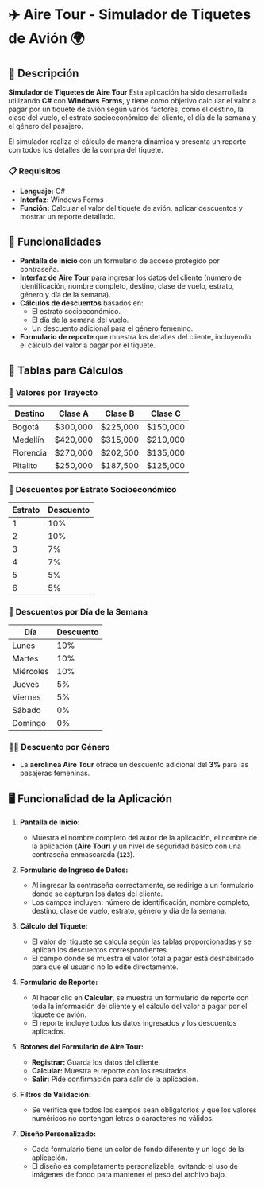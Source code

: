 # ✈️ **Aire Tour - Simulador de Tiquetes de Avión** 🌍

## 🚀 Descripción

**Simulador de Tiquetes de Aire Tour** Esta aplicación ha sido desarrollada utilizando **C#** con **Windows Forms**, y tiene como objetivo calcular el valor a pagar por un tiquete de avión según varios factores, como el destino, la clase del vuelo, el estrato socioeconómico del cliente, el día de la semana y el género del pasajero. 

El simulador realiza el cálculo de manera dinámica y presenta un reporte con todos los detalles de la compra del tiquete.

### 📋 Requisitos
- **Lenguaje:** C#
- **Interfaz:** Windows Forms
- **Función:** Calcular el valor del tiquete de avión, aplicar descuentos y mostrar un reporte detallado.

## 🛫 Funcionalidades

- **Pantalla de inicio** con un formulario de acceso protegido por contraseña.
- **Interfaz de Aire Tour** para ingresar los datos del cliente (número de identificación, nombre completo, destino, clase de vuelo, estrato, género y día de la semana).
- **Cálculos de descuentos** basados en:
  - El estrato socioeconómico.
  - El día de la semana del vuelo.
  - Un descuento adicional para el género femenino.
- **Formulario de reporte** que muestra los detalles del cliente, incluyendo el cálculo del valor a pagar por el tiquete.

## 📝 Tablas para Cálculos

### 💼 **Valores por Trayecto**

| Destino   | Clase A   | Clase B   | Clase C   |
|-----------|-----------|-----------|-----------|
| Bogotá    | $300,000  | $225,000  | $150,000  |
| Medellín  | $420,000  | $315,000  | $210,000  |
| Florencia | $270,000  | $202,500  | $135,000  |
| Pitalito  | $250,000  | $187,500  | $125,000  |

### 💸 **Descuentos por Estrato Socioeconómico**

| Estrato | Descuento |
|---------|-----------|
| 1       | 10%       |
| 2       | 10%       |
| 3       | 7%        |
| 4       | 7%        |
| 5       | 5%        |
| 6       | 5%        |

### 📅 **Descuentos por Día de la Semana**

| Día       | Descuento |
|-----------|-----------|
| Lunes     | 10%       |
| Martes    | 10%       |
| Miércoles | 10%       |
| Jueves    | 5%        |
| Viernes   | 5%        |
| Sábado    | 0%        |
| Domingo   | 0%        |

### 👩‍🦰 **Descuento por Género**

- La **aerolínea Aire Tour** ofrece un descuento adicional del **3%** para las pasajeras femeninas.

## 🖥️ Funcionalidad de la Aplicación

1. **Pantalla de Inicio:**
   - Muestra el nombre completo del autor de la aplicación, el nombre de la aplicación (**Aire Tour**) y un nivel de seguridad básico con una contraseña enmascarada (**`123`**).
   
2. **Formulario de Ingreso de Datos:**
   - Al ingresar la contraseña correctamente, se redirige a un formulario donde se capturan los datos del cliente.
   - Los campos incluyen: número de identificación, nombre completo, destino, clase de vuelo, estrato, género y día de la semana.

3. **Cálculo del Tiquete:**
   - El valor del tiquete se calcula según las tablas proporcionadas y se aplican los descuentos correspondientes.
   - El campo donde se muestra el valor total a pagar está deshabilitado para que el usuario no lo edite directamente.

4. **Formulario de Reporte:**
   - Al hacer clic en **Calcular**, se muestra un formulario de reporte con toda la información del cliente y el cálculo del valor a pagar por el tiquete de avión.
   - El reporte incluye todos los datos ingresados y los descuentos aplicados.

5. **Botones del Formulario de Aire Tour:**
   - **Registrar:** Guarda los datos del cliente.
   - **Calcular:** Muestra el reporte con los resultados.
   - **Salir:** Pide confirmación para salir de la aplicación.

6. **Filtros de Validación:**
   - Se verifica que todos los campos sean obligatorios y que los valores numéricos no contengan letras o caracteres no válidos.
   
7. **Diseño Personalizado:**
   - Cada formulario tiene un color de fondo diferente y un logo de la aplicación.
   - El diseño es completamente personalizable, evitando el uso de imágenes de fondo para mantener el peso del archivo bajo.
